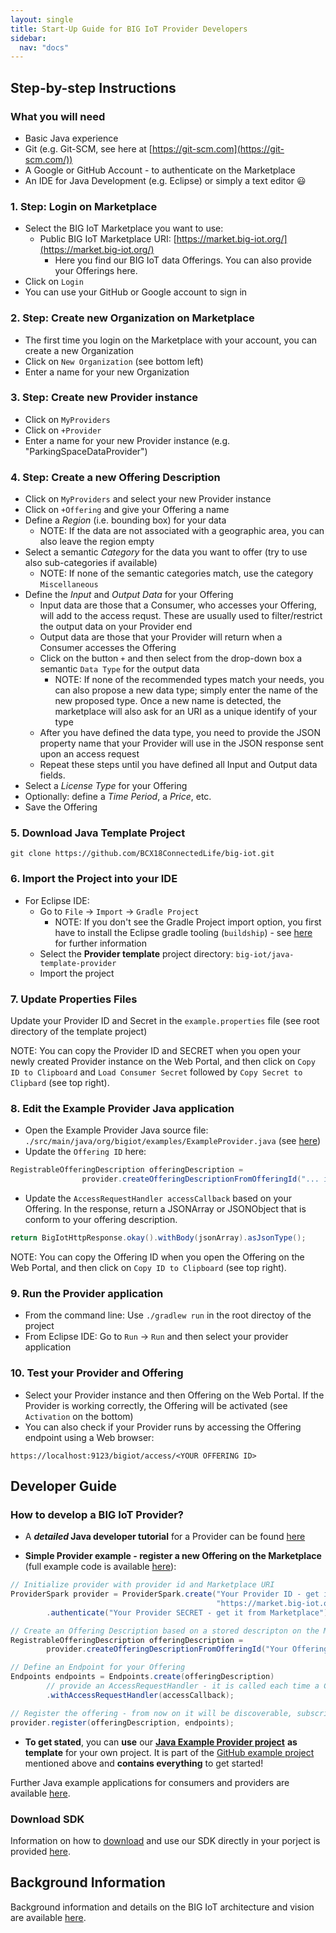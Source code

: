```yaml
---
layout: single
title: Start-Up Guide for BIG IoT Provider Developers
sidebar: 
  nav: "docs"
---
```


## Step-by-step Instructions

### What you will need
- Basic Java experience
- Git (e.g. Git-SCM, see here at [https://git-scm.com](https://git-scm.com/))
- A Google or GitHub Account - to authenticate on the Marketplace 
- An IDE for Java Development (e.g. Eclipse) or simply a text editor :smiley:

### 1. Step: Login on Marketplace

- Select the BIG IoT Marketplace you want to use:
  - Public BIG IoT Marketplace URI: [https://market.big-iot.org/](https://market.big-iot.org/)
    - Here you find our BIG IoT data Offerings. You can also provide your Offerings here.
- Click on `Login`
- You can use your GitHub or Google account to sign in

### 2. Step: Create new Organization on Marketplace

- The first time you login on the Marketplace with your account, you can create a new Organization 
- Click on `New Organization` (see bottom left)
- Enter a name for your new Organization

### 3. Step: Create new Provider instance

- Click on `MyProviders` 
- Click on `+Provider`
- Enter a name for your new Provider instance (e.g. "ParkingSpaceDataProvider")

### 4. Step: Create a new Offering Description

- Click on `MyProviders` and select your new Provider instance
- Click on `+Offering` and give your Offering a name
- Define a _Region_ (i.e. bounding box) for your data
  - NOTE: If the data are not associated with a geographic area, you can also leave the region empty
- Select a semantic _Category_ for the data you want to offer (try to use also sub-categories if available)
  - NOTE: If none of the semantic categories match, use the category `Miscellaneous`
- Define the _Input_ and _Output Data_ for your Offering
  - Input data are those that a Consumer, who accesses your Offering, will add to the access requst. These are usually used to filter/restrict the output data on your Provider end
  - Output data are those that your Provider will return when a Consumer accesses the Offering
  - Click on the button `+` and then select from the drop-down box a semantic `Data Type` for the output data
    - NOTE: If none of the recommended types match your needs, you can also propose a new data type; simply enter the name of the new proposed type. Once a new name is detected, the marketplace will also ask for an URI as a unique identify of your type
  - After you have defined the data type, you need to provide the JSON property name that your Provider will use in the JSON  response sent upon an access request 
  - Repeat these steps until you have defined all Input and Output data fields.
- Select a _License Type_ for your Offering  
- Optionally: define a _Time Period_, a _Price_, etc. 
- Save the Offering

### 5. Download Java Template Project

`git clone https://github.com/BCX18ConnectedLife/big-iot.git`

### 6. Import the Project into your IDE 

- For Eclipse IDE:
  - Go to `File` -> `Import` -> `Gradle Project`
    - NOTE: If you don't see the Gradle Project import option, you first have to install the Eclipse gradle tooling (`buildship`) - see [here](http://www.vogella.com/tutorials/EclipseGradle/article.html) for further information
  - Select the **Provider template** project directory: `big-iot/java-template-provider`
  - Import the project
  
### 7. Update Properties Files 

Update your Provider ID and Secret in the `example.properties` file (see root directory of the template project)

NOTE: You can copy the Provider ID and SECRET when you open your newly created Provider instance on the Web Portal, and then click on `Copy ID to Clipboard` and `Load Consumer Secret` followed by `Copy Secret to Clipbard` (see top right).

### 8. Edit the Example Provider Java application 

- Open the Example Provider Java source file: `./src/main/java/org/bigiot/examples/ExampleProvider.java` (see [here](https://github.com/BCX18ConnectedLife/big-iot/blob/master/java-template-provider/src/main/java/org/bigiot/examples/ExampleProvider.java))
- Update the `Offering ID` here:
```java
RegistrableOfferingDescription offeringDescription = 
	            provider.createOfferingDescriptionFromOfferingId("... include your Offering ID here ...");
```
- Update the `AccessRequestHandler accessCallback` based on your Offering. In the response, return a JSONArray or JSONObject that is conform to your offering description.
```java
return BigIotHttpResponse.okay().withBody(jsonArray).asJsonType();
```

NOTE: You can copy the Offering ID when you open the Offering on the Web Portal, and then click on `Copy ID to Clipboard` (see top right).

### 9. Run the Provider application 

- From the command line: Use `./gradlew run` in the root directoy of the project
- From Eclipse IDE: Go to `Run` -> `Run` and then select your provider application

### 10. Test your Provider and Offering

- Select your Provider instance and then Offering on the Web Portal. If the Provider is working correctly, the Offering will be activated (see `Activation` on the bottom)
- You can also check if your Provider runs by accessing the Offering endpoint using a Web browser:
```
https://localhost:9123/bigiot/access/<YOUR OFFERING ID>
```

## Developer Guide 

### How to develop a BIG IoT Provider?

- A **_detailed_ Java developer tutorial** for a Provider can be found [here](https://big-iot.github.io/providerPerspective/)

- **Simple Provider example - register a new Offering on the Marketplace** (full example code is available [here](https://github.com/BIG-IoT/example-projects/blob/master/more-java-examples/src/main/java/org/eclipse/bigiot/lib/examples/ExampleProviderWithMarketplaceOfferingDescription.java)):
```java
// Initialize provider with provider id and Marketplace URI
ProviderSpark provider = ProviderSpark.create("Your Provider ID - get it from Marketplace", 
                                              "https://market.big-iot.org", "IP address of your node", 6789)
        .authenticate("Your Provider SECRET - get it from Marketplace");

// Create an Offering Description based on a stored descripton on the Marketplace
RegistrableOfferingDescription offeringDescription = 
        provider.createOfferingDescriptionFromOfferingId("Your OfferingId - get it from Marketplace");

// Define an Endpoint for your Offering
Endpoints endpoints = Endpoints.create(offeringDescription)
        // provide an AccessRequestHandler - it is called each time a Consmer accesses your offering
        .withAccessRequestHandler(accessCallback);

// Register the offering - from now on it will be discoverable, subscribable and accessible to consumers
provider.register(offeringDescription, endpoints);
```
- **To get stated**, you can **use** our [**Java Example Provider project**](https://github.com/BCX18ConnectedLife/big-iot/tree/master/java-template-provider) **as template** for your own project. It is part of the [GitHub example project](https://github.com/BCX18ConnectedLife/big-iot) mentioned above and **contains everything** to get started!

Further Java example applications for consumers and providers are available [here](https://github.com/BIG-IoT/example-projects/tree/master/more-java-examples/src/main/java/org/eclipse/bigiot/lib/examples).

### Download SDK

Information on how to [download](https://big-iot.github.io/download/) and use our SDK directly in your porject is provided [here](https://big-iot.github.io/download/).


## Background Information

Background information and details on the BIG IoT architecture and vision are available [here](https://big-iot.github.io/tutorial/).

